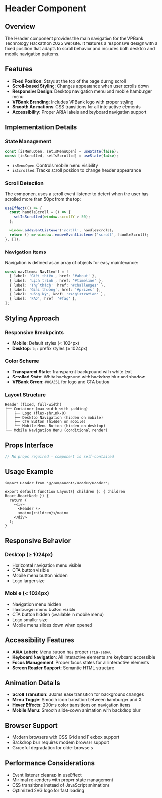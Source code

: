 # Header Component

## Overview

The Header component provides the main navigation for the VPBank Technology Hackathon 2025 website. It features a responsive design with a fixed position that adapts to scroll behavior and includes both desktop and mobile navigation patterns.

## Features

- **Fixed Position**: Stays at the top of the page during scroll
- **Scroll-based Styling**: Changes appearance when user scrolls down
- **Responsive Design**: Desktop navigation menu and mobile hamburger menu
- **VPBank Branding**: Includes VPBank logo with proper styling
- **Smooth Animations**: CSS transitions for all interactive elements
- **Accessibility**: Proper ARIA labels and keyboard navigation support

## Implementation Details

### State Management

```typescript
const [isMenuOpen, setIsMenuOpen] = useState(false);
const [isScrolled, setIsScrolled] = useState(false);
```

- `isMenuOpen`: Controls mobile menu visibility
- `isScrolled`: Tracks scroll position to change header appearance

### Scroll Detection

The component uses a scroll event listener to detect when the user has scrolled more than 50px from the top:

```typescript
useEffect(() => {
  const handleScroll = () => {
    setIsScrolled(window.scrollY > 50);
  };

  window.addEventListener('scroll', handleScroll);
  return () => window.removeEventListener('scroll', handleScroll);
}, []);
```

### Navigation Items

Navigation is defined as an array of objects for easy maintenance:

```typescript
const navItems: NavItem[] = [
  { label: 'Giới thiệu', href: '#about' },
  { label: 'Lịch trình', href: '#timeline' },
  { label: 'Thử thách', href: '#challenges' },
  { label: 'Giải thưởng', href: '#prizes' },
  { label: 'Đăng ký', href: '#registration' },
  { label: 'FAQ', href: '#faq' },
];
```

## Styling Approach

### Responsive Breakpoints

- **Mobile**: Default styles (< 1024px)
- **Desktop**: `lg:` prefix styles (≥ 1024px)

### Color Scheme

- **Transparent State**: Transparent background with white text
- **Scrolled State**: White background with backdrop blur and shadow
- **VPBank Green**: `#00A651` for logo and CTA button

### Layout Structure

```text
Header (fixed, full-width)
├── Container (max-width with padding)
│   ├── Logo (flex-shrink-0)
│   ├── Desktop Navigation (hidden on mobile)
│   ├── CTA Button (hidden on mobile)
│   └── Mobile Menu Button (hidden on desktop)
└── Mobile Navigation Menu (conditional render)
```

## Props Interface

```typescript
// No props required - component is self-contained
```

## Usage Example

```tsx
import Header from '@/components/Header/Header';

export default function Layout({ children }: { children: React.ReactNode }) {
  return (
    <div>
      <Header />
      <main>{children}</main>
    </div>
  );
}
```

## Responsive Behavior

### Desktop (≥ 1024px)

- Horizontal navigation menu visible
- CTA button visible
- Mobile menu button hidden
- Logo larger size

### Mobile (< 1024px)

- Navigation menu hidden
- Hamburger menu button visible
- CTA button hidden (available in mobile menu)
- Logo smaller size
- Mobile menu slides down when opened

## Accessibility Features

- **ARIA Labels**: Menu button has proper `aria-label`
- **Keyboard Navigation**: All interactive elements are keyboard accessible
- **Focus Management**: Proper focus states for all interactive elements
- **Screen Reader Support**: Semantic HTML structure

## Animation Details

- **Scroll Transition**: 300ms ease transition for background changes
- **Menu Toggle**: Smooth icon transition between hamburger and X
- **Hover Effects**: 200ms color transitions on navigation items
- **Mobile Menu**: Smooth slide-down animation with backdrop blur

## Browser Support

- Modern browsers with CSS Grid and Flexbox support
- Backdrop blur requires modern browser support
- Graceful degradation for older browsers

## Performance Considerations

- Event listener cleanup in useEffect
- Minimal re-renders with proper state management
- CSS transitions instead of JavaScript animations
- Optimized SVG logo for fast loading
